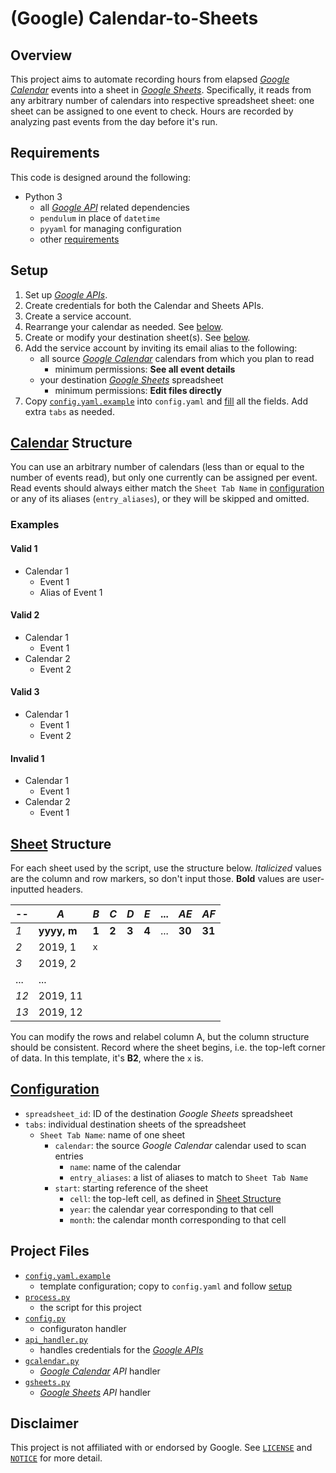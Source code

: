 # (Google) Calendar-to-Sheets

## Overview

This project aims to automate recording hours from elapsed *[Google Calendar][GCAL]* events into a sheet in *[Google Sheets][GSHEETS]*. Specifically, it reads from any arbitrary number of calendars into respective spreadsheet sheet: one sheet can be assigned to one event to check. Hours are recorded by analyzing past events from the day before it's run.

## Requirements

This code is designed around the following:

- Python 3
    - all *[Google API][GAPI]* related dependencies
    - `pendulum` in place of `datetime`
    - `pyyaml` for managing configuration
    - other [requirements](requirements.txt)

## Setup

1. Set up *[Google APIs][GAPI]*.
2. Create credentials for both the Calendar and Sheets APIs.
3. Create a service account.
4. Rearrange your calendar as needed. See [below](#calendar-structure).
5. Create or modify your destination sheet(s). See [below](#sheet-structure).
6. Add the service account by inviting its email alias to the following:
    - all source *[Google Calendar][GCAL]* calendars from which you plan to read
        - minimum permissions: **See all event details**
    - your destination *[Google Sheets][GSHEETS]* spreadsheet
        - minimum permissions: **Edit files directly**
7. Copy [`config.yaml.example`](config.yaml.example) into `config.yaml` and [fill](#configuration) all the fields. Add extra `tabs` as needed.

## [Calendar][GCAL] Structure

You can use an arbitrary number of calendars (less than or equal to the number of events read), but only one currently can be assigned per event. Read events should always either match the `Sheet Tab Name` in [configuration](#configuration) or any of its aliases (`entry_aliases`), or they will be skipped and omitted.

### Examples

#### Valid 1

- Calendar 1
    - Event 1
    - Alias of Event 1

#### Valid 2

- Calendar 1
    - Event 1
- Calendar 2
    - Event 2

#### Valid 3

- Calendar 1
    - Event 1
    - Event 2

#### Invalid 1

- Calendar 1
    - Event 1
- Calendar 2
    - Event 1

## [Sheet][GSHEETS] Structure

For each sheet used by the script, use the structure below. *Italicized* values are the column and row markers, so don't input those. **Bold** values are user-inputted headers.

 -- | *A*         | *B*   | *C*   | *D*   | *E*   | ... | *AE*   | *AF*
----|-------------|-------|-------|-------|-------|-----|--------|--------
*1* | **yyyy, m** | **1** | **2** | **3** | **4** | ... | **30** | **31**
*2* | 2019, 1     |  `x`  |       |       |       |     |        |
*3* | 2019, 2     |       |       |       |       |     |        | 
... | ...         |       |       |       |       |     |        |
*12*| 2019, 11    |       |       |       |       |     |        |
*13*| 2019, 12    |       |       |       |       |     |        |

You can modify the rows and relabel column A, but the column structure should be consistent. Record where the sheet begins, i.e. the top-left corner of data. In this template, it's **B2**, where the `x` is.

## [Configuration](config.yaml.example)

- `spreadsheet_id`: ID of the destination *Google Sheets* spreadsheet
- `tabs`: individual destination sheets of the spreadsheet
    - `Sheet Tab Name`: name of one sheet
        - `calendar`: the source *Google Calendar* calendar used to scan entries
            - `name`: name of the calendar
            - `entry_aliases`: a list of aliases to match to `Sheet Tab Name`
        - `start`: starting reference of the sheet
            - `cell`: the top-left cell, as defined in [Sheet Structure](#sheet-structure)
            - `year`: the calendar year corresponding to that cell
            - `month`: the calendar month corresponding to that cell

## Project Files

- [`config.yaml.example`](config.yaml.example)
    - template configuration; copy to `config.yaml` and follow [setup](#setup)
- [`process.py`](process.py)
    - the script for this project
- [`config.py`](config.py)
    - configuraton handler
- [`api_handler.py`](api_handler.py)
    - handles credentials for the *[Google APIs][GAPI]*
- [`gcalendar.py`](gcalendar.py)
    - *[Google Calendar][GCAL] API* handler
- [`gsheets.py`](gsheets.py)
    - *[Google Sheets][GSHEETS] API* handler

## Disclaimer

This project is not affiliated with or endorsed by Google. See [`LICENSE`](LICENSE) and [`NOTICE`](NOTICE) for more detail.

[GAPI]: https://console.developers.google.com/
[GCAL]: https://calendar.google.com/
[GSHEETS]: https://sheets.google.com/
